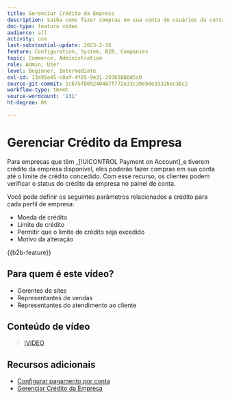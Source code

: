 ```yaml
---
title: Gerenciar Crédito da Empresa
description: Saiba como fazer compras em sua conta de usuários da conta da empresa B2B até o limite de crédito concedido.
doc-type: feature video
audience: all
activity: use
last-substantial-update: 2023-2-16
feature: Configuration, System, B2B, Companies
topic: Commerce, Administration
role: Admin, User
level: Beginner, Intermediate
exl-id: 13a95a45-c8af-4f85-9e31-29365080d5c0
source-git-commit: 1cb75f809240487f772e33c30e9de33326ec38c2
workflow-type: tm+mt
source-wordcount: '131'
ht-degree: 0%

---
```


# Gerenciar Crédito da Empresa

Para empresas que têm _[!UICONTROL Payment on Account]_e tiverem crédito da empresa disponível, eles poderão fazer compras em sua conta até o limite de crédito concedido. Com esse recurso, os clientes podem verificar o status do crédito da empresa no painel de conta.

Você pode definir os seguintes parâmetros relacionados a crédito para cada perfil de empresa:

- Moeda de crédito
- Limite de crédito
- Permitir que o limite de crédito seja excedido
- Motivo da alteração

{{b2b-feature}}

## Para quem é este vídeo?

- Gerentes de sites
- Representantes de vendas
- Representantes do atendimento ao cliente

## Conteúdo de vídeo

>[!VIDEO](https://video.tv.adobe.com/v/344445?quality=12&learn=on)

## Recursos adicionais

- [Configurar pagamento por conta](https://experienceleague.adobe.com/docs/commerce-admin/b2b/enable-basic-features.html#configure-payment-on-account)
- [Gerenciar Crédito da Empresa](https://experienceleague.adobe.com/docs/commerce-admin/b2b/companies/credit-company.html)
